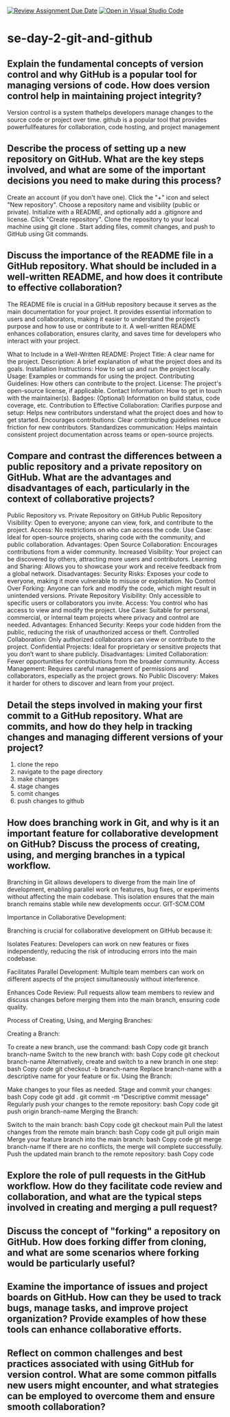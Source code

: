 [![Review Assignment Due Date](https://classroom.github.com/assets/deadline-readme-button-22041afd0340ce965d47ae6ef1cefeee28c7c493a6346c4f15d667ab976d596c.svg)](https://classroom.github.com/a/8wgCKhpZ)
[![Open in Visual Studio Code](https://classroom.github.com/assets/open-in-vscode-2e0aaae1b6195c2367325f4f02e2d04e9abb55f0b24a779b69b11b9e10269abc.svg)](https://classroom.github.com/online_ide?assignment_repo_id=18397177&assignment_repo_type=AssignmentRepo)
# se-day-2-git-and-github
## Explain the fundamental concepts of version control and why GitHub is a popular tool for managing versions of code. How does version control help in maintaining project integrity?
Version control is a system thathelps developers manage changes to the source code or project over time.
github is a popular tool that provides powerfullfeatures for collaboration, code hosting, and project management
## Describe the process of setting up a new repository on GitHub. What are the key steps involved, and what are some of the important decisions you need to make during this process?
Create an account (if you don't have one).
Click the "+" icon and select "New repository".
Choose a repository name and visibility (public or private).
Initialize with a README, and optionally add a .gitignore and license.
Click "Create repository".
Clone the repository to your local machine using git clone <repository-url>.
Start adding files, commit changes, and push to GitHub using Git commands.
## Discuss the importance of the README file in a GitHub repository. What should be included in a well-written README, and how does it contribute to effective collaboration?
The README file is crucial in a GitHub repository because it serves as the main documentation for your project. It provides essential information to users and collaborators, making it easier to understand the project’s purpose and how to use or contribute to it. A well-written README enhances collaboration, ensures clarity, and saves time for developers who interact with your project.

What to Include in a Well-Written README:
Project Title: A clear name for the project.
Description: A brief explanation of what the project does and its goals.
Installation Instructions: How to set up and run the project locally.
Usage: Examples or commands for using the project.
Contributing Guidelines: How others can contribute to the project.
License: The project's open-source license, if applicable.
Contact Information: How to get in touch with the maintainer(s).
Badges: (Optional) Information on build status, code coverage, etc.
Contribution to Effective Collaboration:
Clarifies purpose and setup: Helps new contributors understand what the project does and how to get started.
Encourages contributions: Clear contributing guidelines reduce friction for new contributors.
Standardizes communication: Helps maintain consistent project documentation across teams or open-source projects.
## Compare and contrast the differences between a public repository and a private repository on GitHub. What are the advantages and disadvantages of each, particularly in the context of collaborative projects?
Public Repository vs. Private Repository on GitHub
Public Repository
Visibility: Open to everyone; anyone can view, fork, and contribute to the project.
Access: No restrictions on who can access the code.
Use Case: Ideal for open-source projects, sharing code with the community, and public collaboration.
Advantages:
Open Source Collaboration: Encourages contributions from a wider community.
Increased Visibility: Your project can be discovered by others, attracting more users and contributors.
Learning and Sharing: Allows you to showcase your work and receive feedback from a global network.
Disadvantages:
Security Risks: Exposes your code to everyone, making it more vulnerable to misuse or exploitation.
No Control Over Forking: Anyone can fork and modify the code, which might result in unintended versions.
Private Repository
Visibility: Only accessible to specific users or collaborators you invite.
Access: You control who has access to view and modify the project.
Use Case: Suitable for personal, commercial, or internal team projects where privacy and control are needed.
Advantages:
Enhanced Security: Keeps your code hidden from the public, reducing the risk of unauthorized access or theft.
Controlled Collaboration: Only authorized collaborators can view or contribute to the project.
Confidential Projects: Ideal for proprietary or sensitive projects that you don’t want to share publicly.
Disadvantages:
Limited Collaboration: Fewer opportunities for contributions from the broader community.
Access Management: Requires careful management of permissions and collaborators, especially as the project grows.
No Public Discovery: Makes it harder for others to discover and learn from your project.

## Detail the steps involved in making your first commit to a GitHub repository. What are commits, and how do they help in tracking changes and managing different versions of your project?
1. clone the repo
2. navigate to the page directory
3. make changes
4. stage changes
5. comit changes
6. push changes to github
## How does branching work in Git, and why is it an important feature for collaborative development on GitHub? Discuss the process of creating, using, and merging branches in a typical workflow.
Branching in Git allows developers to diverge from the main line of development, enabling parallel work on features, bug fixes, or experiments without affecting the main codebase. This isolation ensures that the main branch remains stable while new developments occur. 
GIT-SCM.COM

Importance in Collaborative Development:

Branching is crucial for collaborative development on GitHub because it:

Isolates Features: Developers can work on new features or fixes independently, reducing the risk of introducing errors into the main codebase.

Facilitates Parallel Development: Multiple team members can work on different aspects of the project simultaneously without interference.

Enhances Code Review: Pull requests allow team members to review and discuss changes before merging them into the main branch, ensuring code quality.

Process of Creating, Using, and Merging Branches:

Creating a Branch:

To create a new branch, use the command:
bash
Copy code
git branch branch-name
Switch to the new branch with:
bash
Copy code
git checkout branch-name
Alternatively, create and switch to a new branch in one step:
bash
Copy code
git checkout -b branch-name
Replace branch-name with a descriptive name for your feature or fix.
Using the Branch:

Make changes to your files as needed.
Stage and commit your changes:
bash
Copy code
git add .
git commit -m "Descriptive commit message"
Regularly push your changes to the remote repository:
bash
Copy code
git push origin branch-name
Merging the Branch:

Switch to the main branch:
bash
Copy code
git checkout main
Pull the latest changes from the remote main branch:
bash
Copy code
git pull origin main
Merge your feature branch into the main branch:
bash
Copy code
git merge branch-name
If there are no conflicts, the merge will complete successfully.
Push the updated main branch to the remote repository:
bash
Copy code

## Explore the role of pull requests in the GitHub workflow. How do they facilitate code review and collaboration, and what are the typical steps involved in creating and merging a pull request?

## Discuss the concept of "forking" a repository on GitHub. How does forking differ from cloning, and what are some scenarios where forking would be particularly useful?

## Examine the importance of issues and project boards on GitHub. How can they be used to track bugs, manage tasks, and improve project organization? Provide examples of how these tools can enhance collaborative efforts.

## Reflect on common challenges and best practices associated with using GitHub for version control. What are some common pitfalls new users might encounter, and what strategies can be employed to overcome them and ensure smooth collaboration?
